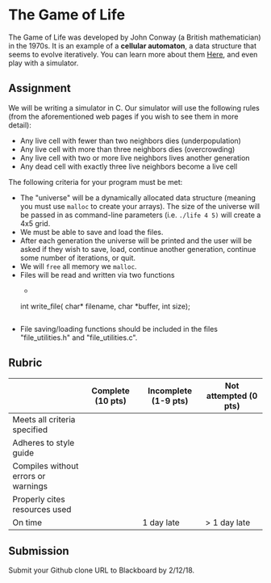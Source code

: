 # The Game of Life

The Game of Life was developed by John Conway (a British mathematician) in the 1970s.  It is an example of a **cellular automaton**, a data structure that seems to evolve iteratively.  You can learn more about them [Here](http://web.stanford.edu/~cdebs/GameOfLife/ "Game of Life information"), and even play with a simulator.

## Assignment

We will be writing a simulator in C.  Our simulator will use the following rules (from the aforementioned web pages if you wish to see them in more detail):

- Any live cell with fewer than two neighbors dies (underpopulation)
- Any live cell with more than three neighbors dies (overcrowding)
- Any live cell with two or more live neighbors lives another generation
- Any dead cell with exactly three live neighbors become a live cell

The following criteria for your program must be met:

- The "universe" will be a dynamically allocated data structure (meaning you must use ```malloc``` to create your arrays).  The size of the universe will be passed in as command-line parameters (i.e. ```./life 4 5)``` will create a 4x5 grid.
- We must be able to save and load the files.
- After each generation the universe will be printed and the user will be asked if they wish to save, load, continue another generation, continue some number of iterations, or quit.
- We will ```free``` all memory we ```malloc```.
- Files will be read and written via two functions
  - ```int read_file( char* filename, char **buffer );
  int write_file( char* filename, char *buffer, int size);
  ```
- File saving/loading functions should be included in the files "file_utilities.h" and "file_utilities.c".

## Rubric

|                                     | Complete (10 pts) | Incomplete (1-9 pts) | Not attempted (0 pts) |
|-------------------------------------|-------------------|----------------------|-----------------------|
| Meets all criteria specified        |                   |                      |                       |
| Adheres to style guide              |                   |                      |                       |
| Compiles without errors or warnings |                   |                      |                       |
| Properly cites resources used       |                   |                      |                       |
| On time                             |                   | 1 day late           | > 1 day late          |

## Submission

Submit your Github clone URL to Blackboard by 2/12/18.
